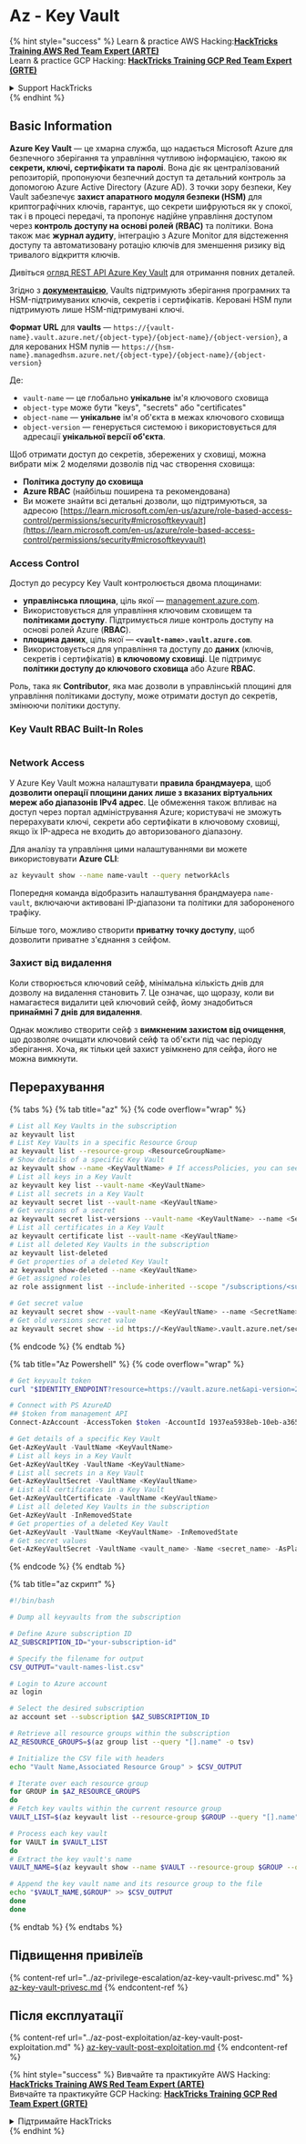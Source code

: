 # Az - Key Vault

{% hint style="success" %}
Learn & practice AWS Hacking:<img src="../../../.gitbook/assets/image (1) (1).png" alt="" data-size="line">[**HackTricks Training AWS Red Team Expert (ARTE)**](https://training.hacktricks.xyz/courses/arte)<img src="../../../.gitbook/assets/image (1) (1).png" alt="" data-size="line">\
Learn & practice GCP Hacking: <img src="../../../.gitbook/assets/image (2).png" alt="" data-size="line">[**HackTricks Training GCP Red Team Expert (GRTE)**<img src="../../../.gitbook/assets/image (2).png" alt="" data-size="line">](https://training.hacktricks.xyz/courses/grte)

<details>

<summary>Support HackTricks</summary>

* Check the [**subscription plans**](https://github.com/sponsors/carlospolop)!
* **Join the** 💬 [**Discord group**](https://discord.gg/hRep4RUj7f) or the [**telegram group**](https://t.me/peass) or **follow** us on **Twitter** 🐦 [**@hacktricks\_live**](https://twitter.com/hacktricks\_live)**.**
* **Share hacking tricks by submitting PRs to the** [**HackTricks**](https://github.com/carlospolop/hacktricks) and [**HackTricks Cloud**](https://github.com/carlospolop/hacktricks-cloud) github repos.

</details>
{% endhint %}

## Basic Information

**Azure Key Vault** — це хмарна служба, що надається Microsoft Azure для безпечного зберігання та управління чутливою інформацією, такою як **секрети, ключі, сертифікати та паролі**. Вона діє як централізований репозиторій, пропонуючи безпечний доступ та детальний контроль за допомогою Azure Active Directory (Azure AD). З точки зору безпеки, Key Vault забезпечує **захист апаратного модуля безпеки (HSM)** для криптографічних ключів, гарантує, що секрети шифруються як у спокої, так і в процесі передачі, та пропонує надійне управління доступом через **контроль доступу на основі ролей (RBAC)** та політики. Вона також має **журнал аудиту**, інтеграцію з Azure Monitor для відстеження доступу та автоматизовану ротацію ключів для зменшення ризику від тривалого відкриття ключів.

Дивіться [огляд REST API Azure Key Vault](https://learn.microsoft.com/en-us/azure/key-vault/general/about-keys-secrets-certificates) для отримання повних деталей.

Згідно з [**документацією**](https://learn.microsoft.com/en-us/azure/key-vault/general/basic-concepts), Vaults підтримують зберігання програмних та HSM-підтримуваних ключів, секретів і сертифікатів. Керовані HSM пули підтримують лише HSM-підтримувані ключі.

**Формат URL** для **vaults** — `https://{vault-name}.vault.azure.net/{object-type}/{object-name}/{object-version}`, а для керованих HSM пулів — `https://{hsm-name}.managedhsm.azure.net/{object-type}/{object-name}/{object-version}`

Де:

* `vault-name` — це глобально **унікальне** ім'я ключового сховища
* `object-type` може бути "keys", "secrets" або "certificates"
* `object-name` — **унікальне** ім'я об'єкта в межах ключового сховища
* `object-version` — генерується системою і використовується для адресації **унікальної версії об'єкта**.

Щоб отримати доступ до секретів, збережених у сховищі, можна вибрати між 2 моделями дозволів під час створення сховища:

* **Політика доступу до сховища**
* **Azure RBAC** (найбільш поширена та рекомендована)
* Ви можете знайти всі детальні дозволи, що підтримуються, за адресою [https://learn.microsoft.com/en-us/azure/role-based-access-control/permissions/security#microsoftkeyvault](https://learn.microsoft.com/en-us/azure/role-based-access-control/permissions/security#microsoftkeyvault)

### Access Control <a href="#access-control" id="access-control"></a>

Доступ до ресурсу Key Vault контролюється двома площинами:

* **управлінська площина**, ціль якої — [management.azure.com](http://management.azure.com/).
* Використовується для управління ключовим сховищем та **політиками доступу**. Підтримується лише контроль доступу на основі ролей Azure (**RBAC**).
* **площина даних**, ціль якої — **`<vault-name>.vault.azure.com`**.
* Використовується для управління та доступу до **даних** (ключів, секретів і сертифікатів) **в ключовому сховищі**. Це підтримує **політики доступу до ключового сховища** або Azure **RBAC**.

Роль, така як **Contributor**, яка має дозволи в управлінській площині для управління політиками доступу, може отримати доступ до секретів, змінюючи політики доступу.

### Key Vault RBAC Built-In Roles <a href="#rbac-built-in-roles" id="rbac-built-in-roles"></a>

<figure><img src="../../../.gitbook/assets/image (27).png" alt=""><figcaption></figcaption></figure>

### Network Access

У Azure Key Vault можна налаштувати **правила брандмауера**, щоб **дозволити операції площини даних лише з вказаних віртуальних мереж або діапазонів IPv4 адрес**. Це обмеження також впливає на доступ через портал адміністрування Azure; користувачі не зможуть перерахувати ключі, секрети або сертифікати в ключовому сховищі, якщо їх IP-адреса не входить до авторизованого діапазону.

Для аналізу та управління цими налаштуваннями ви можете використовувати **Azure CLI**:
```bash
az keyvault show --name name-vault --query networkAcls
```
Попередня команда відобразить налаштування брандмауера `name-vault`, включаючи активовані IP-діапазони та політики для забороненого трафіку.

Більше того, можливо створити **приватну точку доступу**, щоб дозволити приватне з'єднання з сейфом.

### Захист від видалення

Коли створюється ключовий сейф, мінімальна кількість днів для дозволу на видалення становить 7. Це означає, що щоразу, коли ви намагаєтеся видалити цей ключовий сейф, йому знадобиться **принаймні 7 днів для видалення**.

Однак можливо створити сейф з **вимкненим захистом від очищення**, що дозволяє очищати ключовий сейф та об'єкти під час періоду зберігання. Хоча, як тільки цей захист увімкнено для сейфа, його не можна вимкнути.

## Перерахування

{% tabs %}
{% tab title="az" %}
{% code overflow="wrap" %}
```bash
# List all Key Vaults in the subscription
az keyvault list
# List Key Vaults in a specific Resource Group
az keyvault list --resource-group <ResourceGroupName>
# Show details of a specific Key Vault
az keyvault show --name <KeyVaultName> # If accessPolicies, you can see them here
# List all keys in a Key Vault
az keyvault key list --vault-name <KeyVaultName>
# List all secrets in a Key Vault
az keyvault secret list --vault-name <KeyVaultName>
# Get versions of a secret
az keyvault secret list-versions --vault-name <KeyVaultName> --name <SecretName>
# List all certificates in a Key Vault
az keyvault certificate list --vault-name <KeyVaultName>
# List all deleted Key Vaults in the subscription
az keyvault list-deleted
# Get properties of a deleted Key Vault
az keyvault show-deleted --name <KeyVaultName>
# Get assigned roles
az role assignment list --include-inherited --scope "/subscriptions/<subscription-uuid>/resourceGroups/<resource-group>/providers/Microsoft.KeyVault/vaults/<vault-name>"

# Get secret value
az keyvault secret show --vault-name <KeyVaultName> --name <SecretName>
# Get old versions secret value
az keyvault secret show --id https://<KeyVaultName>.vault.azure.net/secrets/<KeyVaultName>/<idOldVersion>
```
{% endcode %}
{% endtab %}

{% tab title="Az Powershell" %}
{% code overflow="wrap" %}
```powershell
# Get keyvault token
curl "$IDENTITY_ENDPOINT?resource=https://vault.azure.net&api-version=2017-09-01" -H secret:$IDENTITY_HEADER

# Connect with PS AzureAD
## $token from management API
Connect-AzAccount -AccessToken $token -AccountId 1937ea5938eb-10eb-a365-10abede52387 -KeyVaultAccessToken $keyvaulttoken

# Get details of a specific Key Vault
Get-AzKeyVault -VaultName <KeyVaultName>
# List all keys in a Key Vault
Get-AzKeyVaultKey -VaultName <KeyVaultName>
# List all secrets in a Key Vault
Get-AzKeyVaultSecret -VaultName <KeyVaultName>
# List all certificates in a Key Vault
Get-AzKeyVaultCertificate -VaultName <KeyVaultName>
# List all deleted Key Vaults in the subscription
Get-AzKeyVault -InRemovedState
# Get properties of a deleted Key Vault
Get-AzKeyVault -VaultName <KeyVaultName> -InRemovedState
# Get secret values
Get-AzKeyVaultSecret -VaultName <vault_name> -Name <secret_name> -AsPlainText
```
{% endcode %}
{% endtab %}

{% tab title="az скрипт" %}
```bash
#!/bin/bash

# Dump all keyvaults from the subscription

# Define Azure subscription ID
AZ_SUBSCRIPTION_ID="your-subscription-id"

# Specify the filename for output
CSV_OUTPUT="vault-names-list.csv"

# Login to Azure account
az login

# Select the desired subscription
az account set --subscription $AZ_SUBSCRIPTION_ID

# Retrieve all resource groups within the subscription
AZ_RESOURCE_GROUPS=$(az group list --query "[].name" -o tsv)

# Initialize the CSV file with headers
echo "Vault Name,Associated Resource Group" > $CSV_OUTPUT

# Iterate over each resource group
for GROUP in $AZ_RESOURCE_GROUPS
do
# Fetch key vaults within the current resource group
VAULT_LIST=$(az keyvault list --resource-group $GROUP --query "[].name" -o tsv)

# Process each key vault
for VAULT in $VAULT_LIST
do
# Extract the key vault's name
VAULT_NAME=$(az keyvault show --name $VAULT --resource-group $GROUP --query "name" -o tsv)

# Append the key vault name and its resource group to the file
echo "$VAULT_NAME,$GROUP" >> $CSV_OUTPUT
done
done
```
{% endtab %}
{% endtabs %}

## Підвищення привілеїв

{% content-ref url="../az-privilege-escalation/az-key-vault-privesc.md" %}
[az-key-vault-privesc.md](../az-privilege-escalation/az-key-vault-privesc.md)
{% endcontent-ref %}

## Після експлуатації

{% content-ref url="../az-post-exploitation/az-key-vault-post-exploitation.md" %}
[az-key-vault-post-exploitation.md](../az-post-exploitation/az-key-vault-post-exploitation.md)
{% endcontent-ref %}

{% hint style="success" %}
Вивчайте та практикуйте AWS Hacking:<img src="../../../.gitbook/assets/image (1) (1).png" alt="" data-size="line">[**HackTricks Training AWS Red Team Expert (ARTE)**](https://training.hacktricks.xyz/courses/arte)<img src="../../../.gitbook/assets/image (1) (1).png" alt="" data-size="line">\
Вивчайте та практикуйте GCP Hacking: <img src="../../../.gitbook/assets/image (2).png" alt="" data-size="line">[**HackTricks Training GCP Red Team Expert (GRTE)**<img src="../../../.gitbook/assets/image (2).png" alt="" data-size="line">](https://training.hacktricks.xyz/courses/grte)

<details>

<summary>Підтримайте HackTricks</summary>

* Перевірте [**плани підписки**](https://github.com/sponsors/carlospolop)!
* **Приєднуйтесь до** 💬 [**групи Discord**](https://discord.gg/hRep4RUj7f) або [**групи Telegram**](https://t.me/peass) або **слідкуйте** за нами в **Twitter** 🐦 [**@hacktricks\_live**](https://twitter.com/hacktricks\_live)**.**
* **Діліться хакерськими трюками, надсилаючи PR до** [**HackTricks**](https://github.com/carlospolop/hacktricks) та [**HackTricks Cloud**](https://github.com/carlospolop/hacktricks-cloud) репозиторіїв на GitHub.

</details>
{% endhint %}

